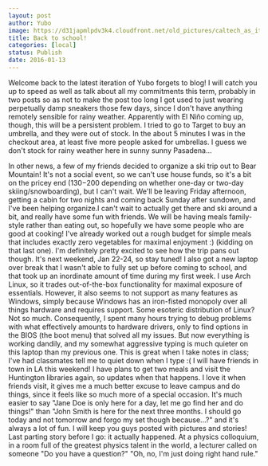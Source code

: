 ```yaml
---
layout: post
author: Yubo
image: https://d31japmlpdv3k4.cloudfront.net/old_pictures/caltech_as_it_happens/6a0105349b8251970b01b8d1904e80970c.jpg
title: Back to school!
categories: [local]
status: Publish
date: 2016-01-13
---
```


Welcome back to the latest iteration of Yubo forgets to blog! I will catch you up to speed as well as talk about all my commitments this term, probably in two posts so as not to make the post too long
I got used to just wearing perpetually damp sneakers those few days, since I don't have anything remotely sensible for rainy weather. Apparently with El Niño coming up, though, this will be a persistent problem. I tried to go to Target to buy an umbrella, and they were out of stock. In the about 5 minutes I was in the checkout area, at least five more people asked for umbrellas. I guess we don't stock for rainy weather here in sunny sunny Pasadena...

In other news, a few of my friends decided to organize a ski trip out to Bear Mountain! It's not a social event, so we can't use house funds, so it's a bit on the pricey end ($130-$200 depending on whether one-day or two-day skiing/snowboarding), but I can't wait. We'll be leaving Friday afternoon, getting a cabin for two nights and coming back Sunday after sundown, and I've been helping organize.I can't wait to actually get there and ski around a bit, and really have some fun with friends. We will be having meals family-style rather than eating out, so hopefully we have some people who are good at cooking! I've already worked out a rough budget for simple meals that includes exactly zero vegetables for maximal enjoyment :) (kidding on that last one). I'm definitely pretty excited to see how the trip pans out though. It's next weekend, Jan 22-24, so stay tuned!
I also got a new laptop over break that I wasn't able to fully set up before coming to school, and that took up an inordinate amount of time during my first week. I use Arch Linux, so it trades out-of-the-box functionality for maximal exposure of essentials. However, it also seems to not support as many features as Windows, simply because Windows has an iron-fisted monopoly over all things hardware and requires support. Some esoteric distribution of Linux? Not so much. Consequently, I spent many hours trying to debug problems with what effectively amounts to hardware drivers, only to find options in the BIOS (the boot menu) that solved all my issues. But now everything is working dandily, and my somewhat aggressive typing is much quieter on this laptop than my previous one. This is great when I take notes in class; I've had classmates tell me to quiet down when I type :(
I will have friends in town in LA this weekend! I have plans to get two meals and visit the Huntington libraries again, so updates when that happens. I love it when friends visit, it gives me a much better excuse to leave campus and do things, since it feels like so much more of a special occasion. It's much easier to say "Jane Doe is only here for a day, let me go find her and do things!" than "John Smith is here for the next three months. I should go today and not tomorrow and forgo my set though because...?" and it's always a lot of fun. I will keep you guys posted with pictures and stories!
Last parting story before I go: it actually happened. At a physics colloquium, in a room full of the greatest physics talent in the world, a lecturer called on someone "Do you have a question?"
"Oh, no, I'm just doing right hand rule."
